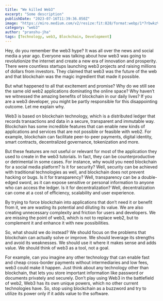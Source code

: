 ```yaml
---
title: "We killed Web3"
excerpt: "Some description"
publishDate: "2023-07-16T11:39:36.050Z"
image: "https://miro.medium.com/v2/resize:fit:828/format:webp/1*7rbwkzVuz8al8AGSYLJ2pA.png"
category: "web3"
author: "pranshu-jha"
tags: [Technology, web3, Blockchain, Development]
---
```


Hey, do you remember the web3 hype? It was all over the news and social media a year ago. Everyone was talking about how web3 was going to revolutionize the internet and create a new era of innovation and prosperity. There were countless startups launching web3 projects and raising millions of dollars from investors. They claimed that web3 was the future of the web and that blockchain was the magic ingredient that made it possible.

But what happened to all that excitement and promise? Why do we still see the same old web2 applications dominating the online space? Why haven’t we witnessed the amazing benefits of blockchain in our daily lives? If you are a web3 developer, you might be partly responsible for this disappointing outcome. Let me explain why.

Web3 is based on blockchain technology, which is a distributed ledger that records transactions and data in a secure, transparent and immutable way. Blockchain has some incredible features that can enable new kinds of applications and services that are not possible or feasible with web2. For example, blockchain can facilitate peer-to-peer payments, digital identity, smart contracts, decentralized governance, tokenization and more.

But these features are not useful or relevant for most of the application they used to create in the web3 tutorials. In fact, they can be counterproductive or detrimental in some cases. For instance, why would you need blockchain for a social media platform? Is it for security? Well, security can be achieved with traditional technologies as well, and blockchain does not prevent hacking or bugs. Is it for transparency? Well, transparency can be a double-edged sword, as it can expose sensitive or personal information to anyone who can access the ledger. Is it for decentralization? Well, decentralization can come at a cost of efficiency, scalability and user experience.

By trying to force blockchain into applications that don’t need it or benefit from it, we are wasting its potential and diluting its value. We are also creating unnecessary complexity and friction for users and developers. We are missing the point of web3, which is not to replace web2, but to complement it and enhance it with new possibilities.

So, what should we do instead? We should focus on the problems that blockchain can actually solve or improve. We should leverage its strengths and avoid its weaknesses. We should use it where it makes sense and adds value. We should think of web3 as a tool, not a goal.

For example, can you imagine any other technology that can enable fast and cheap cross-border payments without intermediaries and low fees, web3 could make it happen. Just think about any technology other than blockchain, that lets you store important information like password or documents privately and securely. Don’t play using Web3 in the battlefield of web2, Web3 has its own unique powers, which no other current technologies have. So, stop using blockchain as a buzzword and try to utilize its power only if it adds value to the software.
